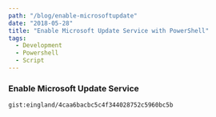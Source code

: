 ```yaml
---
path: "/blog/enable-microsoftupdate"
date: "2018-05-28"
title: "Enable Microsoft Update Service with PowerShell"
tags:
  - Development
  - Powershell
  - Script
---
```


### **Enable Microsoft Update Service**

`gist:eingland/4caa6bacbc5c4f344028752c5960bc5b`
